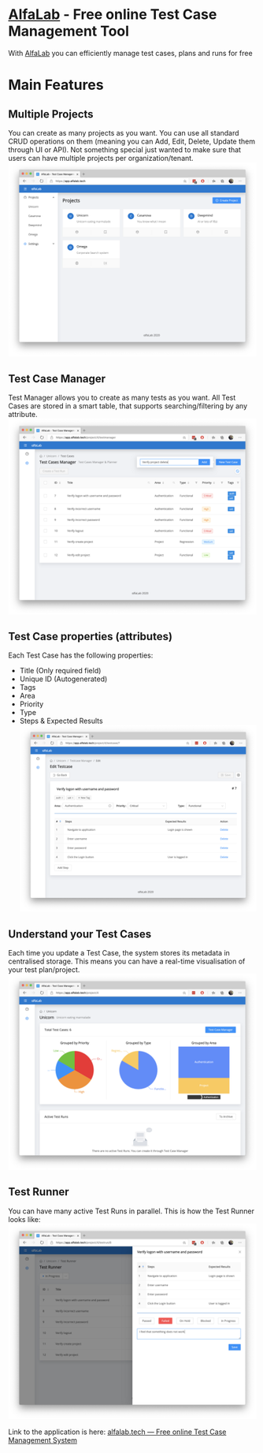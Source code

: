 # [AlfaLab](https://alfalab.tech/) - Free online Test Case Management Tool
With [AlfaLab](https://alfalab.tech/) you can efficiently manage test cases, plans and runs for free

# Main Features
## Multiple Projects
You can create as many projects as you want. You can use all standard CRUD operations on them (meaning you can Add, Edit, Delete, Update them through UI or API). Not something special just wanted to make sure that users can have multiple projects per organization/tenant.
![](./images/test-cases-projects.png)

## Test Case Manager
Test Manager allows you to create as many tests as you want. All Test Cases are stored in a smart table, that supports searching/filtering by any attribute.
![](images/test-case-manager.png)

## Test Case properties (attributes)
Each Test Case has the following properties:
- Title (Only required field)
- Unique ID (Autogenerated)
- Tags
- Area
- Priority
- Type
- Steps & Expected Results
![](images/test-case-editor.png)

## Understand your Test Cases
Each time you update a Test Case, the system stores its metadata in centralised storage. This means you can have a real-time visualisation of your test plan/project.
![](images/test-case-plots.png)

## Test Runner
You can have many active Test Runs in parallel. This is how the Test Runner looks like:
![](images/test-runner.png)

Link to the application is here: [alfalab.tech — Free online Test Case Management System](https://alfalab.tech/)